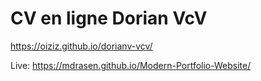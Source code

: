 # CV en ligne Dorian VcV
<a href="https://oiziz.github.io/dorianv-vcv/" target="_blank">https://oiziz.github.io/dorianv-vcv/</a>

Live: <a href="https://mdrasen.github.io/Modern-Portfolio-Website/" target="_blank">https://mdrasen.github.io/Modern-Portfolio-Website/</a>
